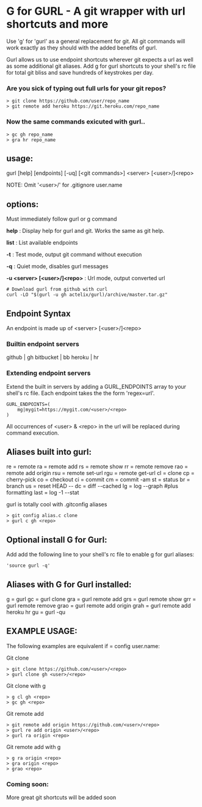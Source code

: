 # G for GURL - A git wrapper with url shortcuts and more

Use 'g' for 'gurl' as a general replacement for git.  All git commands will work
exactly as they should with the added benefits of gurl. 

Gurl allows us to use endpoint shortcuts wherever git expects a url as well as
some additional git aliases.  Add g for gurl shortcuts to your shell's rc file
for total git bliss and save hundreds of keystrokes per day.

### Are you sick of typing out full urls for your git repos?

    > git clone https://github.com/user/repo_name
    > git remote add heroku https://git.heroku.com/repo_name
    
### Now the same commands exicuted with gurl..

    > gc gh repo_name
    > gra hr repo_name

## usage: 

gurl [help] [endpoints] [-uq] [\<git commands\>] \<server\> [\<user\>/]\<repo\>

NOTE: Omit '\<user\>/' for .gitignore user.name

## options: 

Must immediately follow gurl or g command

**help** : 
Display help for gurl and git.
Works the same as git help.

**list** : 
List available endpoints

**-t** : 
Test mode, output git command without execution

**-q** : 
Quiet mode, disables gurl messages
    
**-u <server\> [\<user\>/]\<repo\>** : 
Url mode, output converted url

    # Download gurl from github with curl
    curl -LO "$(gurl -u gh actelix/gurl)/archive/master.tar.gz"
    

## Endpoint Syntax

An endpoint is made up of \<server\> [\<user\>/]\<repo\>

### Builtin endpoint servers

github | gh 
bitbucket | bb 
heroku | hr   

### Extending endpoint servers

Extend the built in servers by adding a GURL_ENDPOINTS array
to your shell's rc file.  Each endpoint takes the
the form 'regex=url'.  

    GURL_ENDPOINTS=(
        mg|mygit=https://mygit.com/<user>/<repo>
    )
    
All occurrences of \<user\> & \<repo\> in the url will be replaced
during command execution.


## Aliases built into gurl:


re    = remote
ra    = remote add
rs    = remote show
rr    = remote remove
rao   = remote add origin
rsu   = remote set-url
rgu   = remote get-url
cl    = clone
cp    = cherry-pick
co    = checkout
ci    = commit
cm    = commit -am
st    = status
br    = branch
us    = reset HEAD --
dc    = diff --cached
lg    = log --graph #plus formatting
last  = log -1 --stat

gurl is totally cool with .gitconfig aliases

    > git config alias.c clone
    > gurl c gh <repo>


## Optional install G for Gurl:

Add add the following line to your shell's rc file 
to enable g for gurl aliases: 

    'source gurl -q'

## Aliases with G for Gurl installed:

g     = gurl
gc    = gurl clone
gra   = gurl remote add
grs   = gurl remote show
grr   = gurl remote remove
grao  = gurl remote add origin
grah  = gurl remote add heroku hr
gu    = gurl -qu


## EXAMPLE USAGE: 

The following examples are equivalent if <user> = config user.name:

Git clone

    > git clone https://github.com/<user>/<repo>
    > gurl clone gh <user>/<repo>

Git clone with g

    > g cl gh <repo>
    > gc gh <repo>

Git remote add

    > git remote add origin https://github.com/<user>/<repo>
    > gurl re add origin <user>/<repo>
    > gurl ra origin <repo>
    
Git remote add with g

    > g ra origin <repo>
    > gra origin <repo>
    > grao <repo>

### Coming soon:
    
More great git shortcuts will be added soon
    